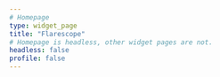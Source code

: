 ```yaml
---
# Homepage
type: widget_page
title: "Flarescope"
# Homepage is headless, other widget pages are not.
headless: false
profile: false
---
```

